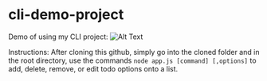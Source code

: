 # cli-demo-project

Demo of using my CLI project:
![Alt Text](https://media.giphy.com/media/jTHxrfx3VraZ6kHWsu/giphy.gif)

Instructions:
After cloning this github, simply go into the cloned folder and in the root directory, use the commands
`node app.js [command] [,options]`
to add, delete, remove, or edit todo options onto a list. 
